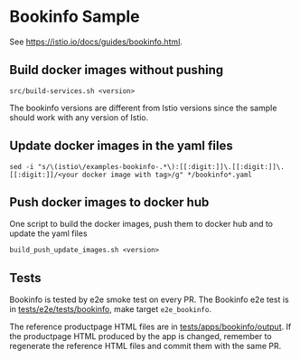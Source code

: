 # Bookinfo Sample
See https://istio.io/docs/guides/bookinfo.html.

## Build docker images without pushing
```
src/build-services.sh <version>
```

The bookinfo versions are different from Istio versions since the sample should work with any version of Istio.

## Update docker images in the yaml files
```
sed -i "s/\(istio\/examples-bookinfo-.*\):[[:digit:]]\.[[:digit:]]\.[[:digit:]]/<your docker image with tag>/g" */bookinfo*.yaml
```

## Push docker images to docker hub
One script to build the docker images, push them to docker hub and to update the yaml files
```
build_push_update_images.sh <version>
```

## Tests
Bookinfo is tested by e2e smoke test on every PR. The Bookinfo e2e test is in [tests/e2e/tests/bookinfo](https://github.com/istio/istio/tree/master/tests/e2e/tests/bookinfo), make target `e2e_bookinfo`.

The reference productpage HTML files are in [tests/apps/bookinfo/output](https://github.com/istio/istio/tree/master/tests/apps/bookinfo/output). If the productpage HTML produced by the app is changed, remember to regenerate the reference HTML files and commit them with the same PR.
